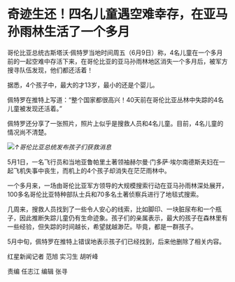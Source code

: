 

# 奇迹生还！四名儿童遇空难幸存，在亚马孙雨林生活了一个多月

哥伦比亚总统古斯塔沃·佩特罗当地时间周五（6月9日）称，4名儿童在一个多月前的一起空难中存活下来，在哥伦比亚的亚马孙雨林地区消失一个多月后，被军方搜寻队伍发现，他们都还活着！

据悉，4个孩子中，最大的才13岁，最小的还是个婴儿。

佩特罗在推特上写道：“整个国家都很高兴！40天前在哥伦比亚丛林中失踪的4名儿童被发现还活着。”

佩特罗还分享了一张照片，照片上似乎是搜救人员和4名儿童。目前，4名儿童的情况尚不清楚。

![](https://inews.gtimg.com/om_bt/OtlqX-kKLZQIW5svTo-o3kObM0l628XrFnWGlhoAlewrMAA/1000)_↑哥伦比亚总统发布孩子们获救消息_

5月1日，一名飞行员和当地亚鲁帕里土著领袖赫尔曼·门多萨·埃尔南德斯夫妇在一起飞机失事中丧生，而机上的4个孩子却消失在茫茫雨林中。

一个多月来，一场由哥伦比亚军方领导的大规模搜索行动在亚马孙雨林深处展开，100多名哥伦比亚特种部队士兵和70多名土著侦察兵进行了地毯式搜索。

几周来，搜救人员找到了一些令人安心的线索，比如脚印、一块脏尿布和一个瓶子，因此推断失踪儿童仍有生命迹象。孩子们的亲属表示，最大的孩子在森林里有一些经验，但失踪的时间越长，希望就越渺茫。毕竟，都是一群孩子。

5月中旬，佩特罗在推特上错误地表示孩子们已经找到，后来他删除了相关内容。

红星新闻记者 范旭 实习生 胡听峰

责编 任志江 编辑 张寻


